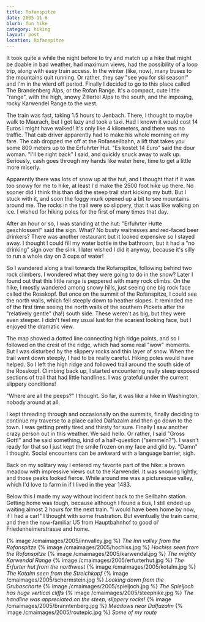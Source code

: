 ```yaml
--- 
title: Rofanspitze 
date: 2005-11-6 
blurb: fun hike
category: hiking
layout: post 
location: Rofanspitze
--- 
```


It took quite a
while the night before to try and match up a hike that might be doable in bad
weather, had maximum views, had the possibility of a loop trip, along with easy
train access. In the winter (like, now), many buses to the mountains quit
running. Or rather, they say "see you for ski season!" and I'm in the wierd off
period. Finally I decided to go to this place called The Brandenberg Alps, or
the Rofan Range. It's a compact, cute little "range", with the high, snowy
Zillertel Alps to the south, and the imposing, rocky Karwendel Range to the
west.


The train was fast, taking 1.5 hours to Jenbach. There, I thought to maybe walk
to Maurach, but I got lazy and took a taxi. Had I known it would cost 14 Euros I
might have walked! It's only like 4 kilometers, and there was no traffic. That
cab driver apparently had to make his whole morning on my fare. The cab dropped
me off at the Rofanseilbahn, a lift that takes you some 800 meters up to the
Erfuhrter Hut. "Es kostet 14 Euro" said the dour woman. "I'll be right back" I
said, and quickly snuck away to walk up. Seriously, cash goes through my hands
like water here, time to get a little more miserly.


Apparently there was lots of snow up at the hut, and I thought that if it was
too snowy for me to hike, at least I'd make the 2500 foot hike up there. No
sooner did I think this than did the steep trail start kicking my butt. But I
stuck with it, and soon the foggy murk opened up a bit to see mountains around
me. The rocks in the trail were so slippery, that it was like walking on ice. I
wished for hiking poles for the first of many times that day.


After an hour or so, I was standing at the hut: "Erfuhrter Hutte geschlossen!"
said the sign. What? No busty waitresses and red-faced beer drinkers? There was
another restaurant but it looked expensive so I stayed away. I thought I could
fill my water bottle in the bathroom, but it had a "no drinking" sign over the
sink. I later wished I did it anyway, because it's silly to run a whole day on 3
cups of water!


So I wandered along a trail towards the Rofanspitze, following behind two rock
climbers. I wondered what they were going to do in the snow? Later I found out
that this little range is peppered with many rock climbs. On the hike, I mostly
wandered among snowy hills, just seeing one big rock face called the
Rosskopf. But once on the summit of the Rofanspitze, I could see the north
walls, which fell steeply down to heather slopes. It reminded me of the first
time seeing the north walls of the southern Pickets after the "relatively
gentle" (ha!) south side. These weren't as big, but they were even steeper. I
didn't feel my usual lust for the scariest looking face, but I enjoyed the
dramatic view.


The map showed a dotted line connecting high ridge points, and so I followed on
the crest of the ridge, which had some real "wow" moments. But I was disturbed
by the slippery rocks and thin layer of snow. When the trail went down steeply,
I had to be really careful. Hiking poles would have helped. So I left the high
ridge and followed trail around the south side of the Rosskopf. Climbing back
up, I started encountering really steep exposed sections of trail that had
little handlines. I was grateful under the current slippery conditions!


"Where are all the peeps?" I thought. So far, it was like a hike in Washington, nobody around at all.


I kept threading through and occasionally on the summits, finally deciding to
continue my traverse to a place called Dalfazalm and then go down to the town. I
was getting pretty tired and thirsty for sure. Finally I saw another crazy
person out in this weather. We said hello. Or rather, I said "Gross Gott!" and
he said something, kind of a half-question ("semmeln?"). I wasn't ready for that
so I just kept the smile frozen on my face and glid by. "Damn" I thought. Social
encounters can be awkward with a language barrier, sigh.


Back on my solitary way I entered my favorite part of the hike: a brown meadow
with impressive views out to the Karwendel. It was snowing lightly, and those
peaks looked fierce. While around me was a picturesque valley, which I'd love to
farm in if I lived in the year 1483.


Below this I made my way without incident back to the Seilbahn station. Getting
home was tough, because although I found a bus, I still ended up waiting almost
2 hours for the next train. "I would have been home by now, if I had a car!" I
thought with some frustration. But eventually the train came, and then the
now-familiar U5 from Hauptbahnhof to good ol' Friedenheimerstrasse and home.



{% image /cmaimages/2005/innvalley.jpg %}
<i>The Inn valley from the Rofanspitze</i>
{% image /cmaimages/2005/hochiss.jpg %}
<i>Hochiss seen from the Rofanspitze</i>
{% image /cmaimages/2005/karwendal.jpg %}
<i>The mighty Karwendal Range</i>
{% image /cmaimages/2005/erfurterhut.jpg %}
<i>The Erfurter hut from the northwest</i>
{% image /cmaimages/2005/kotalm.jpg %}
<i>The Kotalm seen from the Streichkopf</i>
{% image /cmaimages/2005/schermstein.jpg %}
<i>Looking down from the Grubascharte</i>
{% image /cmaimages/2005/spieljoch.jpg %}
<i>The Spieljoch has huge vertical cliffs</i>
{% image /cmaimages/2005/steephike.jpg %}
<i>The handline was appreciated on the steep, slippery rocks!</i>
{% image /cmaimages/2005/branntenberg.jpg %}
<i>Meadows near Dalfazalm</i>
{% image /cmaimages/2005/routepic.jpg %}
<i>Some of my route</i>
